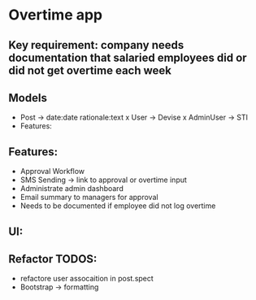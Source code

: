 # Overtime app


## Key requirement: company needs documentation that salaried employees did or did not get overtime each week

## Models

- Post -> date:date rationale:text
x User -> Devise
x AdminUser -> STI
- Features:

## Features:

- Approval Workflow
- SMS Sending -> link to approval or overtime input
- Administrate admin dashboard
- Email summary to managers for approval
- Needs to be documented if employee did not log overtime

## UI:

## Refactor TODOS:
- refactore user assocaition in post.spect
- Bootstrap -> formatting
